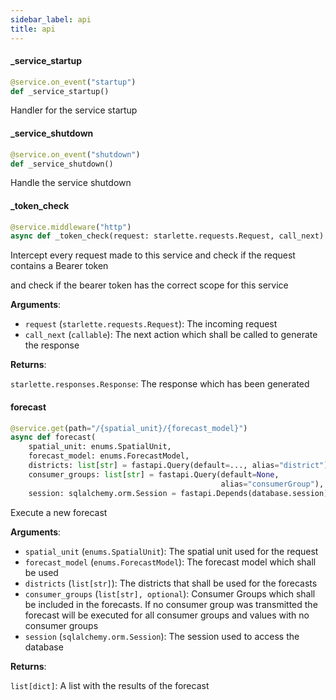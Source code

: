 ```yaml
---
sidebar_label: api
title: api
---
```


#### \_service\_startup

```python
@service.on_event("startup")
def _service_startup()
```

Handler for the service startup


#### \_service\_shutdown

```python
@service.on_event("shutdown")
def _service_shutdown()
```

Handle the service shutdown


#### \_token\_check

```python
@service.middleware("http")
async def _token_check(request: starlette.requests.Request, call_next)
```

Intercept every request made to this service and check if the request contains a Bearer token

and check if the bearer token has the correct scope for this service

**Arguments**:

- `request` (`starlette.requests.Request`): The incoming request
- `call_next` (`callable`): The next action which shall be called to generate the response

**Returns**:

`starlette.responses.Response`: The response which has been generated

#### forecast

```python
@service.get(path="/{spatial_unit}/{forecast_model}")
async def forecast(
    spatial_unit: enums.SpatialUnit,
    forecast_model: enums.ForecastModel,
    districts: list[str] = fastapi.Query(default=..., alias="district"),
    consumer_groups: list[str] = fastapi.Query(default=None,
                                               alias="consumerGroup"),
    session: sqlalchemy.orm.Session = fastapi.Depends(database.session))
```

Execute a new forecast

**Arguments**:

- `spatial_unit` (`enums.SpatialUnit`): The spatial unit used for the request
- `forecast_model` (`enums.ForecastModel`): The forecast model which shall be used
- `districts` (`list[str]`): The districts that shall be used for the forecasts
- `consumer_groups` (`list[str], optional`): Consumer Groups which shall be included in the forecasts. If no
consumer group was transmitted the forecast will be executed for all consumer groups and
values with no consumer groups
- `session` (`sqlalchemy.orm.Session`): The session used to access the database

**Returns**:

`list[dict]`: A list with the results of the forecast

